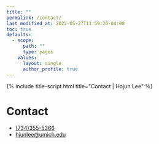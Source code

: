 ```yaml
---
title: ""
permalink: /contact/
last_modified_at: 2022-05-27T11:59:26-04:00
toc: true
defaults:
  - scope:
      path: ""
      type: pages
    values:
      layout: single
      author_profile: true
---
```


{% include title-script.html title="Contact | Hojun Lee" %}

# Contact

<ul class="contacts__entry-div">
    <li>
        <a href="tel:+17343555366">
            <i class="far fa-phone"></i>
            <span class="label">(734)355-5366</span>
        </a>
    </li>
    <li>
        <a href="mailto:hjunlee@umich.edu">
            <i class="fas fa-envelope"></i>
            <span class="label">hjunlee@umich.edu</span>
        </a>
    </li>
</ul>